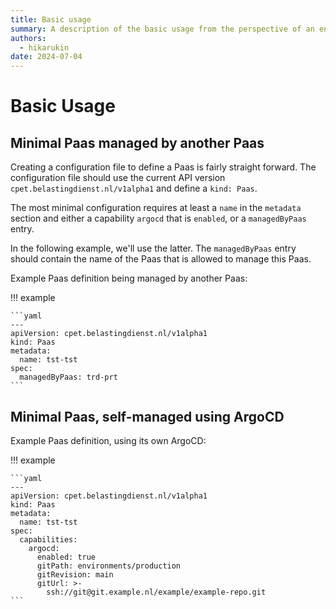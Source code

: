 ```yaml
---
title: Basic usage
summary: A description of the basic usage from the perspective of an end user.
authors:
  - hikarukin
date: 2024-07-04
---
```


Basic Usage
===========

Minimal Paas managed by another Paas
------------------------------------

Creating a configuration file to define a Paas is fairly straight forward. The
configuration file should use the current API version `cpet.belastingdienst.nl/v1alpha1`
and define a `kind: Paas`.

The most minimal configuration requires at least a `name` in the `metadata` section
and either a capability `argocd` that is `enabled`, or a `managedByPaas` entry.

In the following example, we'll use the latter. The `managedByPaas` entry should
contain the name of the Paas that is allowed to manage this Paas.

Example Paas definition being managed by another Paas:

!!! example

    ```yaml
    ---
    apiVersion: cpet.belastingdienst.nl/v1alpha1
    kind: Paas
    metadata:
      name: tst-tst
    spec:
      managedByPaas: trd-prt
    ```

Minimal Paas, self-managed using ArgoCD
---------------------------------------

Example Paas definition, using its own ArgoCD:

!!! example

    ```yaml
    ---
    apiVersion: cpet.belastingdienst.nl/v1alpha1
    kind: Paas
    metadata:
      name: tst-tst
    spec:
      capabilities:
        argocd:
          enabled: true
          gitPath: environments/production
          gitRevision: main
          gitUrl: >-
            ssh://git@git.example.nl/example/example-repo.git
    ```
